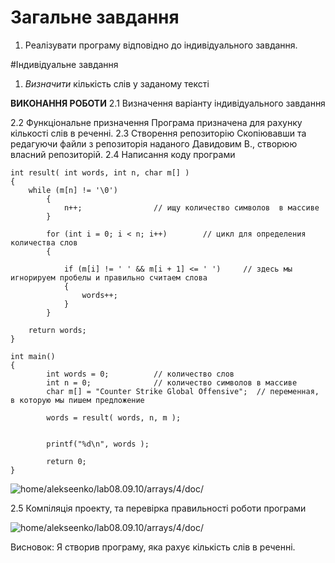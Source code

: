 # Загальне завдання
1. Реалізувати програму відповідно до індивідуального завдання.

#Індивідуальне завдання
1. *Визначити* кількість слів у заданому тексті

**ВИКОНАННЯ РОБОТИ**
2.1 Визначення варіанту індивідуального завдання

2.2 Функціональне призначення
	Програма призначена для рахунку кількості слів в реченні.
2.3 Створення репозиторію
	Скопіювавши та редагуючи файли з репозиторія наданого Давидовим В., створюю власний репозиторій.
2.4 Написання коду програми
```
int result( int words, int n, char m[] )
{
    while (m[n] != '\0') 
        {
            n++;                // ищу количество символов  в массиве
        }

        for (int i = 0; i < n; i++)        // цикл для определения количества слов
        {

            if (m[i] != ' ' && m[i + 1] <= ' ')     // здесь мы игнорируем пробелы и правильно считаем слова
            {
                words++;
            }
        }

    return words;
}

int main() 
{
        int words = 0;          // количество слов
        int n = 0;              // количество символов в массиве 
        char m[] = "Counter Strike Global Offensive";  // переменная, в которую мы пишем предложение

        words = result( words, n, m );


        printf("%d\n", words );

        return 0;
}
```

![home/alekseenko/lab08.09.10/arrays/4/doc/](6.4.png)

2.5 Компіляція проекту, та перевірка правильності роботи програми

![home/alekseenko/lab08.09.10/arrays/4/doc/](nemiver6.4.png)

Висновок:
Я створив програму, яка рахує кількість слів в реченні.